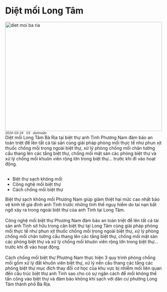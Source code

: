 <div class="FAQPage Table">
	<div class="Question cssSelector" id="#diệt-mối-bà-rịa">
		<h1 class="name">Diệt mối Long Tâm</h1>
		<div class="Answer">
			<div class="text">
				<img src="https://wiki.thuongmai.blog/images/news/ba-ria.jpg" width="100%" height="350px" alt="diet moi ba ria"/><br>
				<div style="font-size: 10px;"><i>2024-03-24</i> &nbsp; <i>1/5</i> &nbsp; <i>dietmoibr</i></div>
				Diệt mối Long Tâm Bà Rịa tại biệt thự anh Tình Phương Nam đảm bảo an toàn triệt để lên tất cả tài sản cùng giải pháp phòng mối thực tế như phun xịt thuốc chống mối trong ngoài biệt thự, xử lý phòng chống mối chân tường cầu thang lên các tầng biệt thự, chống mối mặt sàn các phòng biệt thự và xử lý chống mối khuôn viên rộng lớn trong biệt thự... trước khi đi vào hoạt động.<br><br>
				<ul>
					<li>Biệt thự sạch không mối</li>
					<li>Công nghệ mối biệt thự</li>
					<li>Cách chống mối biệt thự</li>
				</ul>
				Biệt thự sạch không mối Phương Nam giúp giảm thiệt hại mức cao nhất bảo vệ kinh tế gia đình anh Tình trước những tình thế nguy hiểm do tai nạn bất ngờ xảy ra trong ngoài biệt thự của anh Tình tại Long Tâm.<br><br>
				Công nghệ mối biệt thự Phương Nam đảm bảo an toàn triệt để lên tất cả tài sản anh Tình sở hữu trong căn biệt thự tại Long Tâm cùng giải pháp phòng mối thực tế như phun xịt thuốc chống mối trong ngoài biệt thự, xử lý phòng chống mối chân tường cầu thang lên các tầng biệt thự, chống mối mặt sàn các phòng biệt thự và xử lý chống mối khuôn viên rộng lớn trong biệt thự… trước khi đi vào hoạt động.<br><br>
				Cách chống mối biệt thự Phương Nam thực hiện 3 quy trình phòng chống mối gồm xử lý đất khuôn viên biệt thự, xử lý nền cầu thang các tầng các phòng biệt thự mục đích thay đổi cơ học của khu vực bị nhiễm mối liên quan đến cấu trúc biệt thự anh Tình sao cho có sự ngăn cách để mối không thể tấn công vào biệt thự và đảm bảo không khí sạch với dân cư phường Long Tâm thành phố Bà Rịa.<br><br>
			</div>
		</div>
	</div>
</div>
